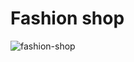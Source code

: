 # Fashion shop

![fashion-shop](https://github.com/guisantosfr/Fashion-Shop/assets/32960040/bc5a2a46-175a-476a-baa9-8989c30d0409)
